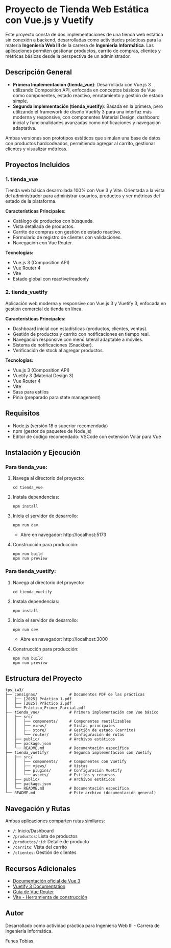 # Proyecto de Tienda Web Estática con Vue.js y Vuetify

Este proyecto consta de dos implementaciones de una tienda web estática sin conexión a backend, desarrolladas como actividades prácticas para la materia **Ingeniería Web III** de la carrera de **Ingeniería Informática**. Las aplicaciones permiten gestionar productos, carrito de compras, clientes y métricas básicas desde la perspectiva de un administrador.

## Descripción General

- **Primera Implementación (tienda_vue)**: Desarrollada con Vue.js 3 utilizando Composition API, enfocada en conceptos básicos de Vue como componentes, estado reactivo, enrutamiento y gestión de estado simple.
- **Segunda Implementación (tienda_vuetify)**: Basada en la primera, pero utilizando el framework de diseño Vuetify 3 para una interfaz más moderna y responsive, con componentes Material Design, dashboard inicial y funcionalidades avanzadas como notificaciones y navegación adaptativa.

Ambas versiones son prototipos estáticos que simulan una base de datos con productos hardcodeados, permitiendo agregar al carrito, gestionar clientes y visualizar métricas.

## Proyectos Incluidos

### 1. tienda_vue
Tienda web básica desarrollada 100% con Vue 3 y Vite. Orientada a la vista del administrador para administrar usuarios, productos y ver métricas del estado de la plataforma.

**Características Principales:**
- Catálogo de productos con búsqueda.
- Vista detallada de productos.
- Carrito de compras con gestión de estado reactivo.
- Formulario de registro de clientes con validaciones.
- Navegación con Vue Router.

**Tecnologías:**
- Vue.js 3 (Composition API)
- Vue Router 4
- Vite
- Estado global con reactive/readonly

### 2. tienda_vuetify
Aplicación web moderna y responsive con Vue.js 3 y Vuetify 3, enfocada en gestión comercial de tienda en línea.

**Características Principales:**
- Dashboard inicial con estadísticas (productos, clientes, ventas).
- Gestión de productos y carrito con notificaciones en tiempo real.
- Navegación responsive con menú lateral adaptable a móviles.
- Sistema de notificaciones (Snackbar).
- Verificación de stock al agregar productos.

**Tecnologías:**
- Vue.js 3 (Composition API)
- Vuetify 3 (Material Design 3)
- Vue Router 4
- Vite
- Sass para estilos
- Pinia (preparado para state management)

## Requisitos

- Node.js (versión 18 o superior recomendada)
- npm (gestor de paquetes de Node.js)
- Editor de código recomendado: VSCode con extensión Volar para Vue

## Instalación y Ejecución

### Para tienda_vue:

1. Navega al directorio del proyecto:
   ```
   cd tienda_vue
   ```

2. Instala dependencias:
   ```
   npm install
   ```

3. Inicia el servidor de desarrollo:
   ```
   npm run dev
   ```
   - Abre en navegador: http://localhost:5173

4. Construcción para producción:
   ```
   npm run build
   npm run preview
   ```

### Para tienda_vuetify:

1. Navega al directorio del proyecto:
   ```
   cd tienda_vuetify
   ```

2. Instala dependencias:
   ```
   npm install
   ```

3. Inicia el servidor de desarrollo:
   ```
   npm run dev
   ```
   - Abre en navegador: http://localhost:3000

4. Construcción para producción:
   ```
   npm run build
   npm run preview
   ```

## Estructura del Proyecto

```
tps_iw3/
├── consignas/              # Documentos PDF de las prácticas
│   ├── [2025] Práctico 1.pdf
│   ├── [2025] Práctico 2.pdf
│   └── Práctico_Primer_Parcial.pdf
├── tienda_vue/             # Primera implementación con Vue básico
│   ├── src/
│   │   ├── components/     # Componentes reutilizables
│   │   ├── views/          # Vistas principales
│   │   ├── store/          # Gestión de estado (carrito)
│   │   └── router/         # Configuración de rutas
│   ├── public/             # Archivos estáticos
│   ├── package.json
│   └── README.md           # Documentación específica
├── tienda_vuetify/         # Segunda implementación con Vuetify
│   ├── src/
│   │   ├── components/     # Componentes con Vuetify
│   │   ├── views/          # Vistas
│   │   ├── plugins/        # Configuración Vuetify
│   │   └── assets/         # Estilos y recursos
│   ├── public/             # Archivos estáticos
│   ├── package.json
│   └── README.md           # Documentación específica
└── README.md               # Este archivo (documentación general)
```

## Navegación y Rutas

Ambas aplicaciones comparten rutas similares:
- `/`: Inicio/Dashboard
- `/productos`: Lista de productos
- `/productos/:id`: Detalle de producto
- `/carrito`: Vista del carrito
- `/clientes`: Gestión de clientes

## Recursos Adicionales

- [Documentación oficial de Vue 3](https://vuejs.org/)
- [Vuetify 3 Documentation](https://vuetifyjs.com/)
- [Guía de Vue Router](https://router.vuejs.org/)
- [Vite - Herramienta de construcción](https://vite.dev/)

## Autor

Desarrollado como actividad práctica para Ingeniería Web III - Carrera de Ingeniería Informática.

Funes Tobias.
